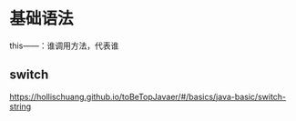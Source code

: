 # 基础语法









this——：谁调用方法，代表谁

































































## switch

https://hollischuang.github.io/toBeTopJavaer/#/basics/java-basic/switch-string